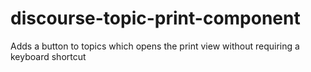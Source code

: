 # discourse-topic-print-component

Adds a button to topics which opens the print view without requiring a keyboard shortcut
